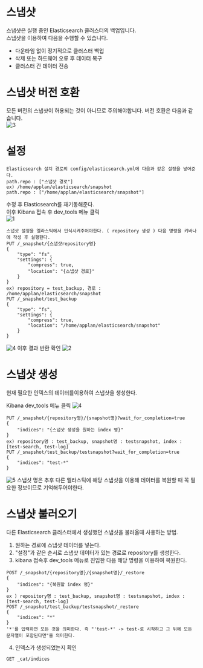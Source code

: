 # 스냅샷 
스냅샷은 실행 중인 Elasticsearch 클러스터의 백업입니다.   
스냅샷을 이용하여 다음을 수행할 수 있습니다.
- 다운타임 없이 정기적으로 클러스터 백업   
- 삭제 또는 하드웨어 오류 후 데이터 복구   
- 클러스터 간 데이터 전송   

# 스냅샷 버전 호환
모든 버전의 스냅샷이 허용되는 것이 아니므로 주의해야합니다. 버전 호환은 다음과 같습니다.   
![3](https://user-images.githubusercontent.com/48544100/153321033-9b55c22c-002a-4de4-a399-b2468f468e6e.PNG)

# 설정
```
Elasticsearch 설치 경로의 config/elasticsearch.yml에 다음과 같은 설정을 넣어준다.
path.repo : ["스냅샷 경로"]
ex) /home/applan/elasticsearch/snapshot
path.repo : ["/home/applan/elasticsearch/snapshot"]
```
수정 후 Elasticsearch를 재기동해준다.   
이후 Kibana 접속 후 dev_tools 메뉴 클릭   
![1](https://user-images.githubusercontent.com/48544100/153320615-fdf32941-2f4a-4a5c-ac55-7d21c2eba2d7.PNG)   
```
스냅샷 설정을 엘라스틱에서 인식시켜주어야한다. ( repository 생성 ) 다음 명령을 키바나에 작성 후 실행한다.
PUT /_snapshot/{스냅샷repository명}
{
	"type": "fs",
	"settings": {
		"compress": true,
		"location": "{스냅샷 경로}"
	}
}
ex) repository = test_backup, 경로 : /home/applan/elasticsearch/snapshot
PUT /_snapshot/test_backup
{
	"type": "fs",
	"settings": {
		"compress": true,
		"location": "/home/applan/elasticsearch/snapshot"
	}
}
```
![4](https://user-images.githubusercontent.com/48544100/153322957-81cd3595-c543-49d8-bf4a-cb40c6e68c85.PNG)
이후 결과 반환 확인
![2](https://user-images.githubusercontent.com/48544100/153320620-44a60e46-bb2c-4289-8479-be1e59da0b73.PNG)   
   
# 스냅샷 생성
현재 필요한 인덱스의 데이터를이용하여 스냅샷을 생성한다.   

Kibana dev_tools 메뉴 클릭
![4](https://user-images.githubusercontent.com/48544100/153322957-81cd3595-c543-49d8-bf4a-cb40c6e68c85.PNG)
```
PUT /_snapshot/{repository명}/{snapshot명}?wait_for_completion=true
{
	"indices": "{스냅샷 생성을 원하는 index 명}"
}
ex) repository명 : test_backup, snapshot명 : testsnapshot, index : [test-search, test-log]
PUT /_snapshot/test_backup/testsnapshot?wait_for_completion=true
{
	"indices": "test-*"
}
```
![5](https://user-images.githubusercontent.com/48544100/153322960-bb1f52f6-fa31-40d4-9ce4-85263a76d9a8.PNG)
스냅샷 명은 추후 다른 엘라스틱에 해당 스냅샷을 이용해 데이터를 복원할 때 꼭 필요한 정보이므로 기억해두어야한다.

# 스냅샷 불러오기
다른 Elasticsearch 클러스터에서 생성했던 스냅샷을 불러올때 사용하는 방법.
1. 원하는 경로에 스냅샷 데이터를 넣는다.
2. "설정"과 같은 순서로 스냅샷 데이터가 있는 경로로 repository를 생성한다.
3. kibana 접속후 dev_tools 메뉴로 진입한 다음 해당 명령을 이용하여 복원한다.
```
POST /_snapshot/{repository명}/{snapshot명}/_restore
{
	"indices": "{복원할 index 명}"
}
ex ) repository명 : test_backup, snapshot명 : testsnapshot, index : [test-search, test-log]
POST /_snapshot/test_backup/testsnapshot/_restore
{
	"indices": "*"
}
'*'를 입력하면 모든 것을 의미한다. 즉 "'test-*' -> test-로 시작하고 그 뒤에 모든 문자열이 포함된다면"을 의미한다. 
```
4. 인덱스가 생성되었는지 확인
```
GET _cat/indices 
```
